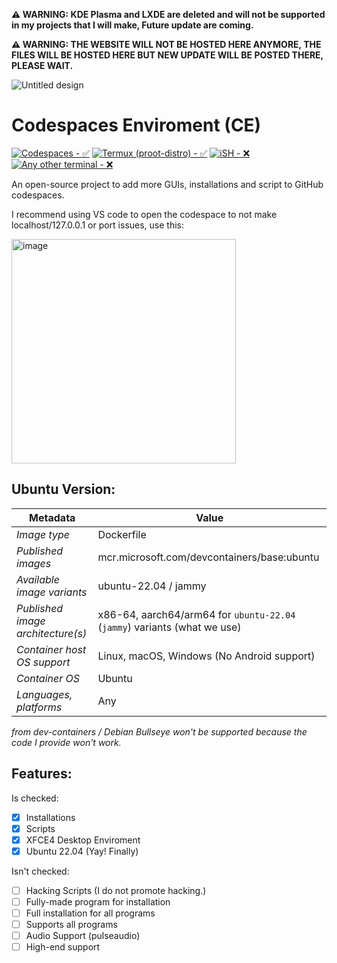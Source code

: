 **⚠️ WARNING: KDE Plasma and LXDE are deleted and will not be supported in my projects that I will make, Future update are coming.**

**⚠️ WARNING: THE WEBSITE WILL NOT BE HOSTED HERE ANYMORE, THE FILES WILL BE HOSTED HERE BUT NEW UPDATE WILL BE POSTED THERE, PLEASE WAIT.**

![Untitled design](https://user-images.githubusercontent.com/116313580/217292402-ac7dbd71-9fac-467b-95ce-b1f409ac6eb5.png)
# Codespaces Enviroment (CE)

[![Codespaces - ✅](https://img.shields.io/badge/Codespaces-✅-000000)](https://github.com/codespaces)
[![Termux (proot-distro) - ✅](https://img.shields.io/badge/Termux_(proot--distro)-✅-000000)](https://f-droid.org/en/packages/com.termux/)
[![iSH - ❌](https://img.shields.io/badge/iSH-❌-000000)](https://ish.app/)
[![Any other terminal - ❌](https://img.shields.io/badge/Any_other_terminal-❌-000000)](https://)

An open-source project to add more GUIs, installations and script to GitHub codespaces.

I recommend using VS code to open the codespace to not make localhost/127.0.0.1 or port issues, use this:

<img width="359" alt="image" src="https://user-images.githubusercontent.com/116313580/216829996-5edada0e-5426-4847-b755-27a168aa1f86.png">

## Ubuntu Version:

| Metadata | Value |  
|----------|-------|
| *Image type* | Dockerfile |
| *Published images* | mcr.microsoft.com/devcontainers/base:ubuntu |
| *Available image variants* | ubuntu-22.04 / jammy |
| *Published image architecture(s)* | x86-64, aarch64/arm64 for `ubuntu-22.04` (`jammy`) variants (what we use)  |
| *Container host OS support* | Linux, macOS, Windows (No Android support) |
| *Container OS* | Ubuntu |
| *Languages, platforms* | Any |

*from dev-containers / Debian Bullseye won't be supported because the code I provide won't work.*

## Features:

Is checked:
- [x] Installations
- [x] Scripts
- [x] XFCE4 Desktop Enviroment
- [x] Ubuntu 22.04 (Yay! Finally)

Isn't checked:
- [ ] Hacking Scripts (I do not promote hacking.)
- [ ] Fully-made program for installation
- [ ] Full installation for all programs
- [ ] Supports all programs
- [ ] Audio Support (pulseaudio)
- [ ] High-end support
